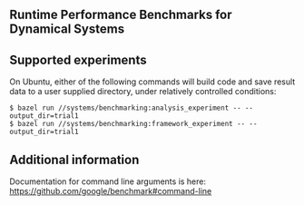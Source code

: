 Runtime Performance Benchmarks for Dynamical Systems
----------------------------------------------------

## Supported experiments

On Ubuntu, either of the following commands will build code and save result
data to a user supplied directory, under relatively controlled conditions:

    $ bazel run //systems/benchmarking:analysis_experiment -- --output_dir=trial1
    $ bazel run //systems/benchmarking:framework_experiment -- --output_dir=trial1

## Additional information

Documentation for command line arguments is here:
https://github.com/google/benchmark#command-line
